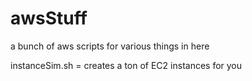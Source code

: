 # awsStuff
a bunch of aws scripts for various things in here

instanceSim.sh = creates a ton of EC2 instances for you
